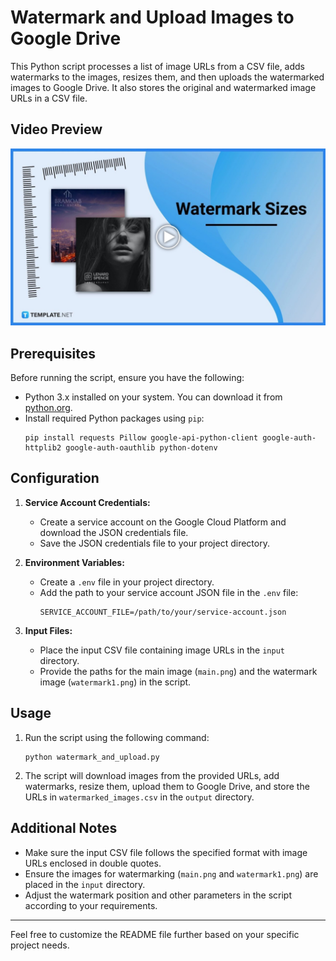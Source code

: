 # Watermark and Upload Images to Google Drive

This Python script processes a list of image URLs from a CSV file, adds watermarks to the images, resizes them, and then uploads the watermarked images to Google Drive. It also stores the original and watermarked image URLs in a CSV file.

## Video Preview

[![Video Preview](https://github.com/DevRex-0201/Project-Images/blob/main/video%20preview/Py-Image-Watermark-Uploader.png)](https://brand-car.s3.eu-north-1.amazonaws.com/Four+Seasons/Py-Image-Watermark-Uploader.mp4)

## Prerequisites

Before running the script, ensure you have the following:

- Python 3.x installed on your system. You can download it from [python.org](https://www.python.org/downloads/).
- Install required Python packages using `pip`:
  ```
  pip install requests Pillow google-api-python-client google-auth-httplib2 google-auth-oauthlib python-dotenv
  ```

## Configuration

1. **Service Account Credentials:**
   - Create a service account on the Google Cloud Platform and download the JSON credentials file.
   - Save the JSON credentials file to your project directory.
   
2. **Environment Variables:**
   - Create a `.env` file in your project directory.
   - Add the path to your service account JSON file in the `.env` file:
     ```
     SERVICE_ACCOUNT_FILE=/path/to/your/service-account.json
     ```

3. **Input Files:**
   - Place the input CSV file containing image URLs in the `input` directory.
   - Provide the paths for the main image (`main.png`) and the watermark image (`watermark1.png`) in the script.

## Usage

1. Run the script using the following command:
   ```
   python watermark_and_upload.py
   ```

2. The script will download images from the provided URLs, add watermarks, resize them, upload them to Google Drive, and store the URLs in `watermarked_images.csv` in the `output` directory.

## Additional Notes

- Make sure the input CSV file follows the specified format with image URLs enclosed in double quotes.
- Ensure the images for watermarking (`main.png` and `watermark1.png`) are placed in the `input` directory.
- Adjust the watermark position and other parameters in the script according to your requirements.

---

Feel free to customize the README file further based on your specific project needs.

